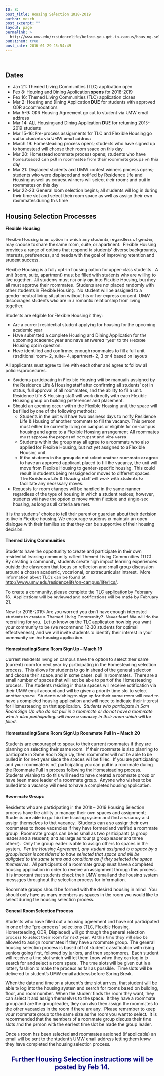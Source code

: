 ```yaml
---
ID: 82
post_title: Housing Selection 2018-2019
author: mesch
post_excerpt: ""
layout: page
permalink: >
  http://www.umw.edu/residencelife/before-you-get-to-campus/housing-selection/
published: true
post_date: 2016-01-29 15:54:49
---
```

&nbsp;
<h2>Dates</h2>
<ul>
 	<li>Jan 21: Themed Living Communities (TLC) application open</li>
 	<li>Feb 8: Housing and Dining Application <strong>opens</strong> for 2018-2019</li>
 	<li>Feb 16: Themed Living Communities (TLC) application closes</li>
 	<li>Mar 2: Housing and Dining Application <strong>DUE</strong> for students with approved ODR accommodations</li>
 	<li>Mar 5-9: ODR Housing Agreement go out to student via UMW email address</li>
 	<li>Mar 14: ALL Housing and Dining Application <strong>DUE</strong> for returning 2018-2019 students</li>
 	<li>Mar 15-16: Pre-process assignments for TLC and Flexible Housing go out to students via UMW email address</li>
 	<li>March 19: Homesteading process opens; students who have signed up to homestead will choose their room space on this day</li>
 	<li>Mar 20: Homestead roommate process opens; students who have homesteaded can pull in roommates from their roommate groups on this day</li>
 	<li>Mar 21: Displaced students and UMW contest winners process opens; students who were displaced and notified by Residence Life and Housing as well as contest winners will select their rooms and pull in roommates on this day</li>
 	<li>Mar 22-23: General room selection begins; all students will log in during their time slot and select their room space as well as assign their own roommates during this time</li>
</ul>
<h2>Housing Selection Processes</h2>
<h4>Flexible Housing</h4>
Flexible Housing is an option in which any students, regardless of gender, may choose to share the same room, suite, or apartment.  Flexible Housing provides a range of options that respond to students' diverse backgrounds, interests, preferences, and needs with the goal of improving retention and student success.

Flexible Housing is a fully opt-in housing option for upper-class students.  A unit (room, suite, apartment) must be filled with students who are willing to live together.  All students must not only opt into Flexible Housing, but they all must approve their roommates.  Students are not placed randomly with other students in Flexible Housing.  No student will be assigned to a gender-neutral living situation without his or her express consent. UMW discourages students who are in a romantic relationship from living together.

Students are eligible for Flexible Housing if they:
<ul>
 	<li>Are a current residential student applying for housing for the upcoming academic year</li>
 	<li>Have submitted a complete Housing and Dining Application for the upcoming academic year and have answered “yes” to the Flexible Housing opt in question.</li>
 	<li>Have identified and confirmed enough roommates to fill a full unit (traditional room- 2, suite- 4, apartment- 2, 3 or 4 based on layout)</li>
</ul>
All applicants must agree to live with each other and agree to follow all policies/procedures.
<ul>
 	<li>Students participating in Flexible Housing will be manually assigned by the Residence Life &amp; Housing staff after confirming all students’ opt in status, full approval of all roommates, and the ability to fill a unit. Residence Life &amp; Housing staff will work directly with each Flexible Housing group on building preferences and placement.</li>
 	<li>Should an opening occur within the Flexible Housing unit, the space will be filled by one of the following methods:
<ul>
 	<li>Students in the unit will have two business days to notify Residence Life &amp; Housing of another roommate to fill the vacancy. This person must either be currently living on campus or eligible for on-campus housing and agree to a Flexible Housing arrangement. All roommates must approve the proposed occupant and vice versa.</li>
 	<li>Students within the group may all agree to a roommate who also applied for Flexible Housing, but not yet assigned to a Flexible Housing unit.</li>
 	<li>If the students in the group do not select another roommate or agree to have an approved applicant placed to fill the vacancy, the unit will move from Flexible Housing to gender-specific housing. This could result in students being reassigned or moved to different spaces. The Residence Life &amp; Housing staff will work with students to facilitate any necessary moves.</li>
</ul>
</li>
 	<li>Requests for room changes will be handled in the same manner regardless of the type of housing in which a student resides; however, students will have the option to move within Flexible and single-sex housing, as long as all criteria are met.</li>
</ul>
It is the students' choice to tell their parent or guardian about their decision to live in Flexible housing. We encourage students to maintain an open dialogue with their families so that they can be supportive of their housing decision.
<h4>Themed Living Communities</h4>
Students have the opportunity to create and participate in their own residential learning community called Themed Living Communities (TLC).  By creating a community, students create high impact learning experiences outside the classroom that focus on reflection and small group discussion around a chosen academic, vocational, or extracurricular interest.  More information about TLCs can be found at <a href="http://www.umw.edu/residencelife/on-campus/life/tlcs/">http://www.umw.edu/residencelife/on-campus/life/tlcs/</a>.

To create a community, please complete the <a href="https://orgsync.com/59554/forms/166472">TLC application</a> by February 16.  Applications will be reviewed and notifications will be made by February 21.

New for 2018-2019: Are you worried you don’t have enough interested students to create a Themed Living Community?  Never fear!  We will do the recruiting for you.  Let us know on the TLC application how big you want your community to be (we recommend 12-30 students for optimal effectiveness), and we will invite students to identify their interest in your community on the housing application.
<h4>Homesteading/Same Room Sign Up – March 19</h4>
Current residents living on campus have the option to select their same (current) room for next year by participating in the Homesteading selection process.  This allows for students to go in ahead of the general selection and choose their space, and in some cases, pull in roommates.  There are a small number of spaces that will not be able to part of the Homesteading process.  The students residing in those spaces will receive notification via their UMW email account and will be given a priority time slot to select another space.  Students wishing to sign up for their same room will need to have a completed housing application and will need to indicate their interest for Homesteading on that application.  <em>Students who participate in Sam Room Sign Up who do not pull in a roommate or do not have a roommate who is also participating, will have a vacancy in their room which will be filled</em>.
<h4>Homesteading/Same Room Sign Up Roommate Pull In – March 20</h4>
Students are encouraged to speak to their current roommates if they are planning on selecting their same room.  If their roommate is also planning to participate in Same Room Sign Up, then roommates will not be able to be pulled in for next year since the spaces will be filled.  If you are participating and your roommate is not participating you can pull in a roommate during the Roommate Pull In process following the Homesteading process.  Students wishing to do this will need to have created a roommate group or have been made leader of a roommate group.  Anyone who wishes to be pulled into a vacancy will need to have a completed housing application. <strong> </strong>
<h4>Roommate Groups</h4>
Residents who are participating in the 2018 – 2019 Housing Selection process have the ability to manage their own spaces and assignments.  Students are able to go into the housing system and find a vacancy and assign themselves to that vacancy.  Students can also assign their own roommates to those vacancies if they have formed and verified a roommate group.  Roommate groups can be as small as two participants (a group leader and a resident) and as large as four (a group leader and three others).  Only the group leader is able to assign others to spaces in the system.  <em>Per the Housing Agreement, any student assigned to a space by a group leader is considered to have selected that space and will be obligated to the same terms and conditions as if they selected the space themselves</em>.  All participants of a roommate group must have a completed housing application in order to receive an assignment through this process.  It is important that students check their UMW email and the housing system messages throughout the selection process for information.

Roommate groups should be formed with the desired housing in mind.  You should only have as many members as spaces in the room you would like to select during the housing selection process.
<h4>General Room Selection Process</h4>
Students who have filled out a housing agreement and have not participated in one of the “pre-process” selections (TLC, Flexible Housing, Homesteading, ODR, Displaced) will go through the general selection process to select their room for next year.  At this time they will also be allowed to assign roommates if they have a roommate group.  The general housing selection process is based off of student classification with rising seniors going first, followed by juniors, and then sophomores.  Each student will receive a time slot which will let them know when they can log in to search for and select a room space.  The time slots will be given out in a lottery fashion to make the process as fair as possible.  Time slots will be delivered to student’s UMW email address before Spring Break.

When the date and time on a student's time slot arrives, that student will be able to log into the housing system and search for rooms based on building, floor, and room number.  When the student finds the room they want, they can select it and assign themselves to the space.  If they have a roommate group and are the group leader, they can also then assign the roommates to the other vacancies in the room if there are any.  Please remember to keep your roommate group to the same size as the room you want to select.  It is recommended that the members of a roommate group discuss their time slots and the person with the earliest time slot be made the group leader.

Once a room has been selected and roommates assigned (if applicable) an email will be sent to the student’s UMW email address letting them know they have completed the housing selection process.
<h2></h2>
<h2 style="text-align: center"><span style="color: #000080">Further Housing Selection instructions will be posted by Feb 14.</span></h2>